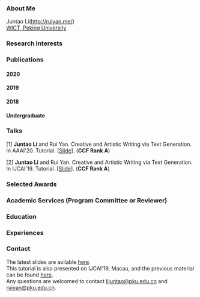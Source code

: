 ### About Me
Juntao Li(http://ruiyan.me/)<br>
[WICT, Peking University](http://www.wict.pku.edu.cn/)

### Research Interests





### Publications

#### 2020

#### 2019

#### 2018




#### Undergraduate


### Talks
[1] **Juntao Li** and Rui Yan. Creative and Artistic Writing via Text Generation. In AAAI'20. Tutorial. [[Slide](https://lijuntaopku.github.io/AAAI2020-tutorial/AAAI20-tutorial.pdf)]. (**CCF Rank A**)

[2] **Juntao Li** and Rui Yan. Creative and Artistic Writing via Text Generation. In IJCAI'19. Tutorial. [[Slide](https://lijuntaopku.github.io/ijcai2019tutorial/ijcai-tutorial.pdf)]. (**CCF Rank A**)
    





### Selected Awards




### Academic Services (Program Committee or Reviewer)


### Education

### Experiences

### Contact
The latest slides are avilable [here](AAAI20-tutorial.pdf).<br>
This tutorial is also presented on IJCAI'19, Macau, and the previous material can be found [here](https://lijuntaopku.github.io/ijcai2019tutorial/).<br>
Any questions are welcomed to contact <lijuntao@pku.edu.cn> and <ruiyan@pku.edu.cn>.
